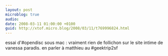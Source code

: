 ```yaml
---
layout: post
microblog: true
audio: 
date: 2008-03-11 01:00:00 +0100
guid: http://xtof.micro.blog/2008/03/11/t769996824.html
---
```

essai d'#opendisc sous mac : vraiment rien de follichon sur le site intime de vanessa paradis. en parler à matthieu au #geektrip2sf
